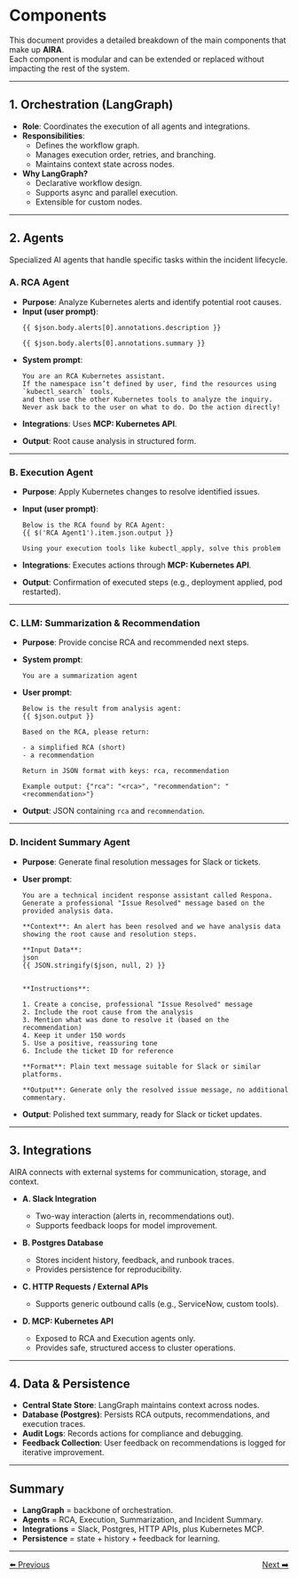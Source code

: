 # Components

This document provides a detailed breakdown of the main components that make up **AIRA**.  
Each component is modular and can be extended or replaced without impacting the rest of the system.


---

## 1. Orchestration (LangGraph)

- **Role**: Coordinates the execution of all agents and integrations.
- **Responsibilities**:
  - Defines the workflow graph.
  - Manages execution order, retries, and branching.
  - Maintains context state across nodes.
- **Why LangGraph?**
  - Declarative workflow design.
  - Supports async and parallel execution.
  - Extensible for custom nodes.

---

## 2. Agents

Specialized AI agents that handle specific tasks within the incident lifecycle.

### A. RCA Agent
- **Purpose**: Analyze Kubernetes alerts and identify potential root causes.
- **Input (user prompt)**:
  ```text
  {{ $json.body.alerts[0].annotations.description }}

  {{ $json.body.alerts[0].annotations.summary }}
    ```

* **System prompt**:

  ```text
  You are an RCA Kubernetes assistant.
  If the namespace isn’t defined by user, find the resources using `kubectl_search` tools, 
  and then use the other Kubernetes tools to analyze the inquiry.
  Never ask back to the user on what to do. Do the action directly!
  ```
* **Integrations**: Uses **MCP: Kubernetes API**.
* **Output**: Root cause analysis in structured form.

---

### B. Execution Agent

* **Purpose**: Apply Kubernetes changes to resolve identified issues.
* **Input (user prompt)**:

  ```text
  Below is the RCA found by RCA Agent:
  {{ $('RCA Agent1').item.json.output }}

  Using your execution tools like kubectl_apply, solve this problem
  ```
* **Integrations**: Executes actions through **MCP: Kubernetes API**.
* **Output**: Confirmation of executed steps (e.g., deployment applied, pod restarted).

---

### C. LLM: Summarization & Recommendation

* **Purpose**: Provide concise RCA and recommended next steps.
* **System prompt**:

  ```text
  You are a summarization agent
  ```
* **User prompt**:

  ```text
  Below is the result from analysis agent:
  {{ $json.output }}

  Based on the RCA, please return:

  - a simplified RCA (short)
  - a recommendation

  Return in JSON format with keys: rca, recommendation

  Example output: {"rca": "<rca>", "recommendation": "<recommendation>"}
  ```
* **Output**: JSON containing `rca` and `recommendation`.

---

### D. Incident Summary Agent

* **Purpose**: Generate final resolution messages for Slack or tickets.
* **User prompt**:

  ````text
  You are a technical incident response assistant called Respona. 
  Generate a professional "Issue Resolved" message based on the provided analysis data.

  **Context**: An alert has been resolved and we have analysis data showing the root cause and resolution steps.

  **Input Data**: 
  json
  {{ JSON.stringify($json, null, 2) }}
  

  **Instructions**:

  1. Create a concise, professional "Issue Resolved" message
  2. Include the root cause from the analysis
  3. Mention what was done to resolve it (based on the recommendation)
  4. Keep it under 150 words
  5. Use a positive, reassuring tone
  6. Include the ticket ID for reference

  **Format**: Plain text message suitable for Slack or similar platforms.

  **Output**: Generate only the resolved issue message, no additional commentary.
  ````
* **Output**: Polished text summary, ready for Slack or ticket updates.

---

## 3. Integrations

AIRA connects with external systems for communication, storage, and context.

* **A. Slack Integration**

  * Two-way interaction (alerts in, recommendations out).
  * Supports feedback loops for model improvement.
* **B. Postgres Database**

  * Stores incident history, feedback, and runbook traces.
  * Provides persistence for reproducibility.
* **C. HTTP Requests / External APIs**

  * Supports generic outbound calls (e.g., ServiceNow, custom tools).
* **D. MCP: Kubernetes API**

  * Exposed to RCA and Execution agents only.
  * Provides safe, structured access to cluster operations.

---

## 4. Data & Persistence

* **Central State Store**: LangGraph maintains context across nodes.
* **Database (Postgres)**: Persists RCA outputs, recommendations, and execution traces.
* **Audit Logs**: Records actions for compliance and debugging.
* **Feedback Collection**: User feedback on recommendations is logged for iterative improvement.

---

## Summary

* **LangGraph** = backbone of orchestration.
* **Agents** = RCA, Execution, Summarization, and Incident Summary.
* **Integrations** = Slack, Postgres, HTTP APIs, plus Kubernetes MCP.
* **Persistence** = state + history + feedback for learning.

---
<div style="display: flex; justify-content: space-between;";align="center">
  <a href="2_workflow-graph.md">⬅️ Previous</a>
  <a href="4_data-flow.md">Next ➡️</a>
</div>